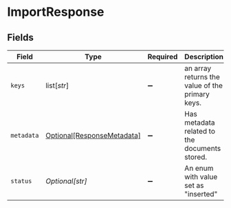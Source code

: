 # ImportResponse


## Fields

| Field                                                                 | Type                                                                  | Required                                                              | Description                                                           |
| --------------------------------------------------------------------- | --------------------------------------------------------------------- | --------------------------------------------------------------------- | --------------------------------------------------------------------- |
| `keys`                                                                | list[*str*]                                                           | :heavy_minus_sign:                                                    | an array returns the value of the primary keys.                       |
| `metadata`                                                            | [Optional[ResponseMetadata]](../../models/shared/responsemetadata.md) | :heavy_minus_sign:                                                    | Has metadata related to the documents stored.                         |
| `status`                                                              | *Optional[str]*                                                       | :heavy_minus_sign:                                                    | An enum with value set as "inserted"                                  |
